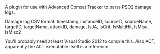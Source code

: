 A plugin for use with Advanced Combat Tracker to parse PSO2 damage logs.

Damage log CSV format: timestamp, instanceID, sourceID, sourceName, targetID, targetName, attackID, damage, IsJA, IsCrit, IsMultiHit, IsMisc, IsMisc2

You'll probably need at least Visual Studio 2012 to compile this. Also ACT, apparently the ACT executable itself is a reference.
